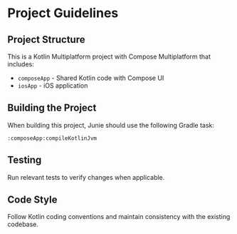 # Project Guidelines

## Project Structure
This is a Kotlin Multiplatform project with Compose Multiplatform that includes:
* `composeApp` - Shared Kotlin code with Compose UI
* `iosApp` - iOS application

## Building the Project
When building this project, Junie should use the following Gradle task:
```
:composeApp:compileKotlinJvm
```

## Testing
Run relevant tests to verify changes when applicable.

## Code Style
Follow Kotlin coding conventions and maintain consistency with the existing codebase.
